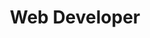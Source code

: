 ---
layout: default
title: Web Developer
company: Georgia Tech College of Computing
location: Atlanta, Georgia
tenure: May 2012 - August 2013
description: "testing to see if this escapes : that would be great"
order: 3
---